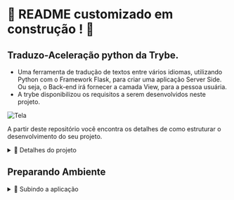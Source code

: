# :construction: README customizado em construção ! :construction:

## Traduzo-Aceleração python da Trybe.

- Uma ferramenta de tradução de textos entre vários idiomas, utilizando Python com o Framework Flask, para criar uma aplicação Server Side. Ou seja, o Back-end irá fornecer a camada View, para a pessoa usuária.
- A trybe disponibilizou os requisitos a serem desenvolvidos neste projeto.

![Tela](src/views/static/images/traduzo.png)

A partir deste repositório você encontra os detalhes de como estruturar o desenvolvimento do seu projeto.

<details>
  <summary>📝 Detalhes do projeto </summary>

- Implementar uma API utilizando arquitetura em camadas MVC;
- Utilizar o Docker para projetos Python;
- Aplicar conhecimentos de Orientação a Objetos no desenvolvimento WEB.
- Interagir com um banco de dados não relacional MongoDB;
- Desenvolver páginas web Server Side.

</details>

## Preparando Ambiente

<details>

<summary>🐳 Subindo a aplicação</summary>

**[1]** Crie o ambiente virtual para o projeto

```bash
python3 -m venv .venv && source .venv/bin/activate
```

**[2]** Instale as dependências

```bash
python3 -m pip install -r dev-requirements.txt
```

**[3 - Opção A]** Suba o projeto pelo Docker

```bash
docker compose up translate
```

- Recomendado: Dockerfile e Docker-compose já estão prontos para uso, para subir o MongoDB e o Flask.

**[3 - Opção B]** Caso queira subir somente o banco MongoDB pelo Docker

```bash
docker compose up -d mongodb

python3 src/app.py
```
</details>
